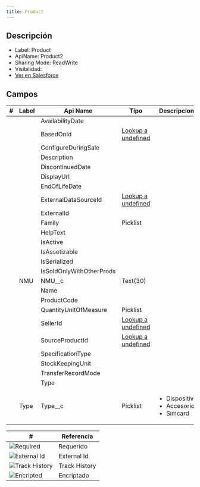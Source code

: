 ```yaml
---
title: Product
---
```


<!-- START autogenerated-object -->

## Descripción



- Label: Product
- ApiName: Product2
- Sharing Mode: ReadWrite
- Visibilidad: 
- [Ver en Salesforce](https://test.salesforce.com/lightning/setup/ObjectManager/lookupRedirect?lookup=entityByApiName&apiName=Product2)

## Campos

| #   | Label | Api Name | Tipo | Descripcion |
| --- | ----- | -------- | ---- | ----------- |
| <div class="icons"></div> |  | AvailabilityDate |  |  <ul></ul> |
| <div class="icons"></div> |  | BasedOnId | [Lookup a undefined](/diccionarios/objects/undefined) |  <ul></ul> |
| <div class="icons"></div> |  | ConfigureDuringSale |  |  <ul></ul> |
| <div class="icons"></div> |  | Description |  |  <ul></ul> |
| <div class="icons"></div> |  | DiscontinuedDate |  |  <ul></ul> |
| <div class="icons"></div> |  | DisplayUrl |  |  <ul></ul> |
| <div class="icons"></div> |  | EndOfLifeDate |  |  <ul></ul> |
| <div class="icons"></div> |  | ExternalDataSourceId | [Lookup a undefined](/diccionarios/objects/undefined) |  <ul></ul> |
| <div class="icons"></div> |  | ExternalId |  |  <ul></ul> |
| <div class="icons"></div> |  | Family | Picklist |  <ul></ul> |
| <div class="icons"></div> |  | HelpText |  |  <ul></ul> |
| <div class="icons"></div> |  | IsActive |  |  <ul></ul> |
| <div class="icons"></div> |  | IsAssetizable |  |  <ul></ul> |
| <div class="icons"></div> |  | IsSerialized |  |  <ul></ul> |
| <div class="icons"></div> |  | IsSoldOnlyWithOtherProds |  |  <ul></ul> |
| <div class="icons"></div> | NMU | NMU__c | Text(30) |  <ul></ul> |
| <div class="icons"></div> |  | Name |  |  <ul></ul> |
| <div class="icons"></div> |  | ProductCode |  |  <ul></ul> |
| <div class="icons"></div> |  | QuantityUnitOfMeasure | Picklist |  <ul></ul> |
| <div class="icons"></div> |  | SellerId | [Lookup a undefined](/diccionarios/objects/undefined) |  <ul></ul> |
| <div class="icons"></div> |  | SourceProductId | [Lookup a undefined](/diccionarios/objects/undefined) |  <ul></ul> |
| <div class="icons"></div> |  | SpecificationType |  |  <ul></ul> |
| <div class="icons"></div> |  | StockKeepingUnit |  |  <ul></ul> |
| <div class="icons"></div> |  | TransferRecordMode |  |  <ul></ul> |
| <div class="icons"></div> |  | Type |  |  <ul></ul> |
| <div class="icons"></div> | Type | Type__c | Picklist |  <ul><li>Dispositivo</li><li>Accesorio</li><li>Simcard</li></ul> |

| #                                                              | Referencia    |
| -------------------------------------------------------------- | ------------- |
| <div class="icons">![Required](/img/lock_60.png)</div>         | Requerido     |
| <div class="icons">![Esternal Id](/img/database_60.png)</div>  | External Id   |
| <div class="icons">![Track History](/img/tracker_60.png)</div> | Track History |
| <div class="icons">![Encripted](/img/password_60.png)</div>    | Encriptado    |

<!-- END autogenerated-object -->
